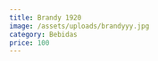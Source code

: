 ```yaml
---
title: Brandy 1920
image: /assets/uploads/brandyyy.jpg
category: Bebidas
price: 100
---
```


